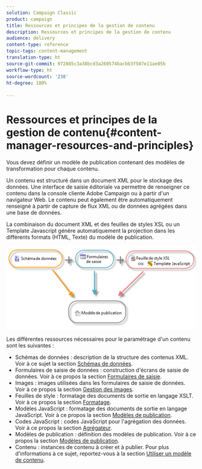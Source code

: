 ```yaml
---
solution: Campaign Classic
product: campaign
title: Ressources et principes de la gestion de contenu
description: Ressources et principes de la gestion de contenu
audience: delivery
content-type: reference
topic-tags: content-management
translation-type: ht
source-git-commit: 972885c3a38bcd3a260574bacbb3f507e11ae05b
workflow-type: ht
source-wordcount: '238'
ht-degree: 100%

---
```



# Ressources et principes de la gestion de contenu{#content-manager-resources-and-principles}

Vous devez définir un modèle de publication contenant des modèles de transformation pour chaque contenu.

Un contenu est structuré dans un document XML pour le stockage des données. Une interface de saisie éditoriale va permettre de renseigner ce contenu dans la console cliente Adobe Campaign ou à partir d&#39;un navigateur Web. Le contenu peut également être automatiquement renseigné à partir de capture de flux XML ou de données agrégées dans une base de données.

La combinaison du document XML et des feuilles de styles XSL ou un Template Javascript génère automatiquement la projection dans les différents formats (HTML, Texte) du modèle de publication.

![](assets/d_ncs_content_process.png)

Les différentes ressources nécessaires pour le paramétrage d&#39;un contenu sont les suivantes :

* Schémas de données : description de la structure des contenus XML. Voir à ce sujet la section [Schémas de données](../../delivery/using/data-schemas.md).
* Formulaires de saisie de données : construction d&#39;écrans de saisie de données. Voir à ce propos la section [Formulaires de saisie](../../delivery/using/input-forms.md).
* Images : images utilisées dans les formulaires de saisie de données. Voir à ce propos la section [Gestion des images](../../delivery/using/formatting.md#image-management).
* Feuilles de style : formatage des documents de sortie en langage XSLT. Voir à ce propos la section [Formatage](../../delivery/using/formatting.md).
* Modèles JavaScript : formatage des documents de sortie en langage JavaScript. Voir à ce propos la section [Modèles de publication](../../delivery/using/publication-templates.md).
* Codes JavaScript : codes JavaScript pour l&#39;agrégation des données. Voir à ce propos la section [Agrégateur](../../delivery/using/publication-templates.md#aggregator).
* Modèles de publication : définition des modèles de publication. Voir à ce propos la section [Modèles de publication](../../delivery/using/publication-templates.md).
* Contenu : instances de contenu à créer et à publier. Pour plus d&#39;informations à ce sujet, reportez-vous à la section [Utiliser un modèle de contenu](../../delivery/using/using-a-content-template.md).
